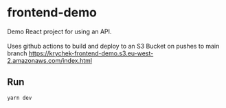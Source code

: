 # frontend-demo
Demo React project for using an API. \
\
Uses github actions to build and deploy to an S3 Bucket on pushes to main branch
https://krychek-frontend-demo.s3.eu-west-2.amazonaws.com/index.html

## Run
`yarn dev`